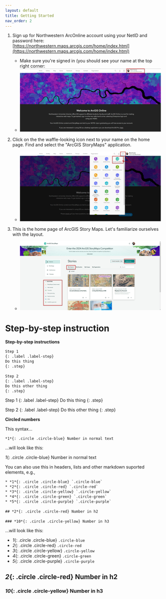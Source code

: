 ```yaml
---
layout: default
title: Getting Started
nav_order: 2
---
```

1. Sign up for Northwestern ArcOnline account using your NetID and password here: [https://northwestern.maps.arcgis.com/home/index.html](https://northwestern.maps.arcgis.com/home/index.html)
   - Make sure you're signed in (you should see your name at the top right corner:
   - ![Sign In](img/sign_in.jpg)
   
2. Click on the the waffle-looking icon next to your name on the home page. Find and select the "ArcGIS StoryMaps" application. 
   - ![Open StoryMaps](img/open_storymaps.jpg)

 3. This is the home page of ArcGIS Story Maps. Let's familiarize ourselves with the layout.
    - ![StoryMap Content](img/storymap_content.jpg)

# Step-by-step instruction

__Step-by-step instructions__
```
Step 1
{: .label .label-step}
Do this thing
{: .step}

Step 2
{: .label .label-step}
Do this other thing
{: .step}
```
Step 1
{: .label .label-step}
Do this thing
{: .step}

Step 2
{: .label .label-step}
Do this other thing
{: .step}


__Circled numbers__

This syntax...

```
*1*{: .circle .circle-blue} Number in normal text
```
...will look like this:

*1*{: .circle .circle-blue} Number in normal text

You can also use this in headers, lists and other markdown suported elements, e.g.,

```
* *1*{: .circle .circle-blue} `.circle-blue`
* *2*{: .circle .circle-red} `.circle-red`
* *3*{: .circle .circle-yellow} `.circle-yellow`
* *4*{: .circle .circle-green} `.circle-green`
* *5*{: .circle .circle-purple} `.circle-purple`

## *2*{: .circle .circle-red} Number in h2

### *10*{: .circle .circle-yellow} Number in h3
```

...will look like this:

* *1*{: .circle .circle-blue} `.circle-blue`
* *2*{: .circle .circle-red} `.circle-red`
* *3*{: .circle .circle-yellow} `.circle-yellow`
* *4*{: .circle .circle-green} `.circle-green`
* *5*{: .circle .circle-purple} `.circle-purple`

## *2*{: .circle .circle-red} Number in h2

### *10*{: .circle .circle-yellow} Number in h3
